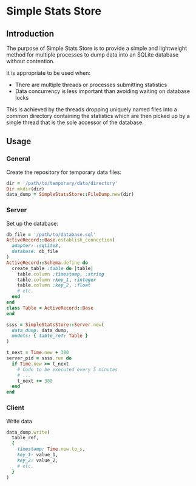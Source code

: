 # Simple Stats Store

## Introduction

The purpose of Simple Stats Store is to provide a simple and lightweight method
for multiple processes to dump data into an SQLite database without contention.

It is appropriate to be used when:

* There are multiple threads or processes submitting statistics
* Data concurrency is less important than avoiding waiting on database locks

This is achieved by the threads dropping uniquely named files into a common
directory containing the statistics which are then picked up by a single thread
that is the sole accessor of the database.

## Usage

### General

Create the repository for temporary data files:

```ruby
dir = '/path/to/temporary/data/directory'
Dir.mkdir(dir)
data_dump = SimpleStatsStore::FileDump.new(dir)
```

### Server

Set up the database:

```ruby
db_file = '/path/to/database.sql'
ActiveRecord::Base.establish_connection(
  adapter: :sqlite3,
  database: db_file
)
ActiveRecord::Schema.define do
  create_table :table do |table|
    table.column :timestamp, :string
    table.column :key_1, :integer
    table.column :key_2, :float
    # etc.
  end
end
class Table < ActiveRecord::Base
end

ssss = SimpleStatsStore::Server.new(
  data_dump: data_dump,
  models: { table_ref: Table }
)

t_next = Time.new + 300
server_pid = ssss.run do
  if Time.new >= t_next
    # Code to be executed every 5 minutes
    # ...
    t_next += 300
  end
end
```

### Client

Write data

```ruby
data_dump.write(
  table_ref,
  {
    timestamp: Time.new.to_s,
    key_1: value_1,
    key_2: value_2,
    # etc.
  }
)
```
